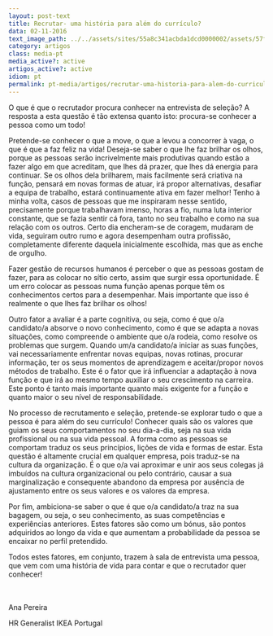 ```yaml
---
layout: post-text
title: Recrutar- uma história para além do currículo?
data: 02-11-2016
text_image_path: ../../assets/sites/55a8c341acbda1dcd0000002/assets/57f2c6b6acbda154ac01049e/_9.jpg
category: artigos
class: media-pt
media_active?: active
artigos_active?: active
idiom: pt
permalink: pt-media/artigos/recrutar-uma-historia-para-alem-do-curriculo
---
```


O que é que o recrutador procura conhecer na entrevista de seleção? A resposta a esta questão é tão extensa quanto isto: procura-se conhecer a pessoa como um todo!

Pretende-se conhecer o que a move, o que a levou a concorrer à vaga, o que é que a faz feliz na vida! Deseja-se saber o que lhe faz brilhar os olhos, porque as pessoas serão incrivelmente mais produtivas quando estão a fazer algo em que acreditam, que lhes dá prazer, que lhes dá energia para continuar. Se os olhos dela brilharem, mais facilmente será criativa na função, pensará em novas formas de atuar, irá propor alternativas, desafiar a equipa de trabalho, estará continuamente ativa em fazer melhor! Tenho à minha volta, casos de pessoas que me inspiraram nesse sentido, precisamente porque trabalhavam imenso, horas a fio, numa luta interior constante, que se fazia sentir cá fora, tanto no seu trabalho e como na sua relação com os outros. Certo dia encheram-se de coragem, mudaram de vida, seguiram outro rumo e agora desempenham outra profissão, completamente diferente daquela inicialmente escolhida, mas que as enche de orgulho.

Fazer gestão de recursos humanos é perceber o que as pessoas gostam de fazer, para as colocar no sítio certo, assim que surgir essa oportunidade. É um erro colocar as pessoas numa função apenas porque têm os conhecimentos certos para a desempenhar. Mais importante que isso é realmente o que lhes faz brilhar os olhos!

Outro fator a avaliar é a parte cognitiva, ou seja, como é que o/a candidato/a absorve o novo conhecimento, como é que se adapta a novas situações, como compreende o ambiente que o/a rodeia, como resolve os problemas que surgem. Quando um/a candidato/a iniciar as suas funções, vai necessariamente enfrentar novas equipas, novas rotinas, procurar informação, ter os seus momentos de aprendizagem e aceitar/propor novos métodos de trabalho. Este é o fator que irá influenciar a adaptação à nova função e que irá ao mesmo tempo auxiliar o seu crescimento na carreira. Este ponto é tanto mais importante quanto mais exigente for a função e quanto maior o seu nível de responsabilidade.

No processo de recrutamento e seleção, pretende-se explorar tudo o que a pessoa é para além do seu currículo! Conhecer quais são os valores que guiam os seus comportamentos no seu dia-a-dia, seja na sua vida profissional ou na sua vida pessoal. A forma como as pessoas se comportam traduz os seus princípios, lições de vida e formas de estar. Esta questão é altamente crucial em qualquer empresa, pois traduz-se na cultura da organização. É o que o/a vai aproximar e unir aos seus colegas já imbuídos na cultura organizacional ou pelo contrário, causar a sua marginalização e consequente abandono da empresa por ausência de ajustamento entre os seus valores e os valores da empresa. 

Por fim, ambiciona-se saber o que é que o/a candidato/a traz na sua bagagem, ou seja, o seu conhecimento, as suas competências e experiências anteriores. Estes fatores são como um bónus, são pontos adquiridos ao longo da vida e que aumentam a probabilidade da pessoa se encaixar no perfil pretendido.

Todos estes fatores, em conjunto, trazem à sala de entrevista uma pessoa, que vem com uma história de vida para contar e que o recrutador quer conhecer!<br><br><br>

 

Ana Pereira

HR Generalist IKEA Portugal


